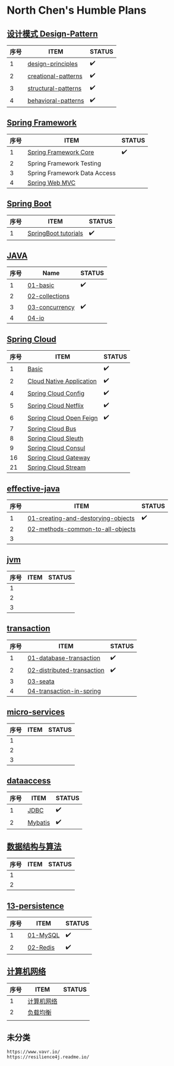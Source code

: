 # North Chen's Humble Plans

##  [设计模式 Design-Pattern](01-design-patterns) 

| 序号 | ITEM                                                         | STATUS |
| ---- | ------------------------------------------------------------ | ------ |
| 1    | [design-principles](01-design-patterns/01-design-principles) | ✔️      |
| 2    | [creational-patterns](01-design-patterns/02-creational-patterns) | ✔️      |
| 3    | [structural-patterns](01-design-patterns/03-structural-patterns) | ✔️      |
| 4    | [behavioral-patterns](01-design-patterns/04-behavioral-patterns) | ✔️      |

##  [Spring Framework](03-spring-boot-documentation) 

| 序号 | ITEM                                                         | STATUS |
| ---- | ------------------------------------------------------------ | ------ |
| 1    | [Spring Framework Core](02-spring-framework-documentation/02-core/README.md) | ✔️      |
| 2    | Spring Framework Testing                                     |        |
| 3    | Spring Framework Data Access                                 |        |
| 4    | [Spring Web MVC](02-spring-framework-documentation/05-web-servlet/README.md) |        |

##  [Spring Boot](03-spring-boot-documentation) 

| 序号 | ITEM                                                         | STATUS |
| ---- | ------------------------------------------------------------ | ------ |
| 1    | [SpringBoot tutorials](03-spring-boot-documentation/01-tutorials) | ✔️      |

## [JAVA](04-java) 

| 序号 | Name                                     | STATUS |
| ---- | ---------------------------------------- | ------ |
| 1    | [01-basic](04-java/01-basic)             | ✔️      |
| 2    | [02-collections](04-java/02-collections) |        |
| 3    | [03-concurrency](04-java/03-concurrency) | ✔️      |
| 4    | [04-io](04-java/04-io)                   |        |

##  [Spring Cloud](05-spring-cloud-documentation) 

| 序号 | ITEM                                                         | STATUS |
| ---- | ------------------------------------------------------------ | ------ |
| 1    | [Basic](05-spring-cloud-documentation/01-basic)              | ✔️      |
| 2    | [Cloud Native Application](05-spring-cloud-documentation/02-cloud-native-application/README.md) | ✔️      |
| 4    | [Spring Cloud Config](05-spring-cloud-documentation/04-spring-cloud-conig/README.md) | ✔️      |
| 5    | [Spring Cloud Netflix](05-spring-cloud-documentation/05-spring-cloud-netflix/README.md) | ✔️      |
| 6    | [Spring Cloud Open Feign](05-spring-cloud-documentation/06-spring-cloud-open-feign/README.md) | ✔️      |
| 7    | [Spring Cloud Bus](05-spring-cloud-documentation/07-spring-cloud-bus/README.md) |        |
| 8    | [Spring Cloud Sleuth](05-spring-cloud-documentation/08-spring-cloud-sleuth/README.md) |        |
| 9    | [Spring Cloud Consul](05-spring-cloud-documentation/09-spring-cloud-consul/README.md) |        |
| 16   | [Spring Cloud Gateway](05-spring-cloud-documentation/09-spring-cloud-consul/README.md) |        |
| 21   | [Spring Cloud Stream](05-spring-cloud-documentation/21-spring-cloud-stream/README.md) |        |

##  [effective-java](06-effective-java) 

| 序号 | ITEM                                                         | STATUS |
| ---- | ------------------------------------------------------------ | ------ |
| 1    | [01-creating-and-destorying-objects](06-effective-java/01-creating-and-destorying-objects) | ✔️      |
| 2    | [02-methods-common-to-all-objects](06-effective-java/02-methods-common-to-all-objects) |        |
| 3    |                                                              |        |

##  [jvm](07-jvm) 

| 序号 | ITEM | STATUS |
| ---- | ---- | ------ |
| 1    |      |        |
| 2    |      |        |
| 3    |      |        |



## [transaction](08-transaction) 

| 序号 | ITEM                                                         | STATUS |
| ---- | ------------------------------------------------------------ | ------ |
| 1    | [01-database-transaction](08-transaction/01-database-transaction) | ✔️      |
| 2    | [02-distributed-transaction](08-transaction/02-distributed-transaction) | ✔️      |
| 3    | [03-seata](08-transaction/03-seata)                          |        |
| 4    | [04-transaction-in-spring](08-transaction/04-transaction-in-spring) |        |

## [micro-services](09-micro-services) 

| 序号 | ITEM | STATUS |
| ---- | ---- | ------ |
| 1    |      |        |
| 2    |      |        |
| 3    |      |        |

## [dataaccess](10-data-access) 

| 序号 | ITEM                                           | STATUS |
| ---- | ---------------------------------------------- | ------ |
| 1    | [JDBC](10-data-access/01-jdbc/README.md)       | ✔️      |
| 2    | [Mybatis](10-data-access/02-mybatis/README.md) | ✔️      |

##  [数据结构与算法](11-data-structures-algorithms) 

| 序号 | ITEM | STATUS |
| ---- | ---- | ------ |
| 1    |      |        |
| 2    |      |        |

##  [13-persistence](13-persistence) 



| 序号 | ITEM                                | STATUS |
| ---- | ----------------------------------- | ------ |
| 1    | [01-MySQL](13-persistence/01-MySQL) | ✔️      |
| 2    | [02-Redis](13-persistence/02-Redis) | ✔️      |

##  [计算机网络](14-network) 

| 序号 | ITEM                                | STATUS |
| ---- | ----------------------------------- | ------ |
| 1    | [计算机网络](14-network/计算机网络) |        |
| 2    | [负载均衡](14-network/负载均衡)     |        |
|      |                                     |        |



## 未分类

```
https://www.vavr.io/
https://resilience4j.readme.io/
```

